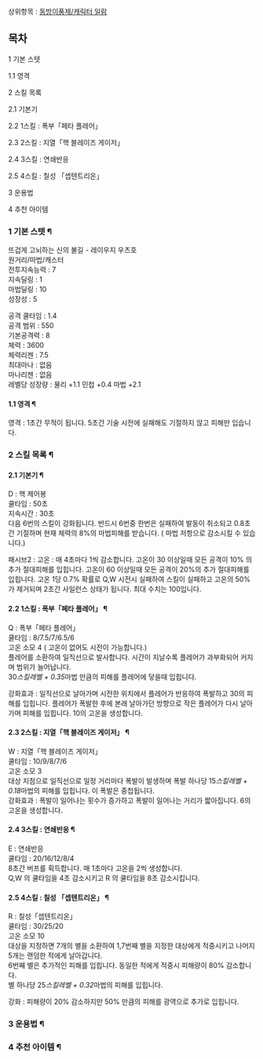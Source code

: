 상위항목 : [동방이풍제/캐릭터 일람](%EB%8F%99%EB%B0%A9%EC%9D%B4%ED%92%8D%EC%A0%9C/%EC%BA%90%EB%A6%AD%ED%84%B0%20%EC%9D%BC%EB%9E%8C.md)

## 목차

    

1 기본 스텟

    

1.1 영격

2 스킬 목록

    

2.1 기본기

2.2 1스킬 : 폭부「페타 플레어」

2.3 2스킬 : 지열「핵 블레이즈 게이저」

2.4 3스킬 : 연쇄반응

2.5 4스킬 : 칠성 「셉텐트리온」

3 운용법

4 추천 아이템

### 1 기본 스텟 ¶

뜨겁게 고뇌하는 신의 불길 - 레이우지 우츠호  
원거리/마법/캐스터  
전투지속능력 : 7  
지속딜링 : 1  
마법딜링 : 10  
성장성 : 5

  
  

공격 쿨타임 : 1.4  
공격 범위 : 550  
기본공격력 : 8  
체력 : 3600  
체력리젠 : 7.5  
최대마나 : 없음  
마나리젠 : 없음  
레벨당 성장량 : 물리 +1.1 민첩 +0.4 마법 +2.1

#### 1.1 영격 ¶

  
  

영격 : 1초간 무적이 됩니다. 5초간 기술 시전에 실패해도 기절하지 않고 피해만 입습니다.  

  
  

### 2 스킬 목록 ¶

  

#### 2.1 기본기 ¶

  
  
  

D : 핵 제어봉  
쿨타임 : 50초  
지속시간 : 30초  
다음 6번의 스킬이 강화됩니다. 반드시 6번중 한번은 실패하여 발동이 취소되고 0.8초간 기절하며 현재 체력의 8%의 마법피해를 받습니다.
( 마법 저항으로 감소시킬 수 있습니다.)

  
  

패시브2 : 고온 : 매 4초마다 1씩 감소합니다. 고온이 30 이상일때 모든 공격이 10% 의 추가 절대피해를 입힙니다. 고온이 60
이상일때 모든 공격이 20%의 추가 절대피해를 입힙니다. 고온 1당 0.7% 확률로 Q,W 시전시 실패하여 스킬이 실패하고 고온의 50%가
제거되며 2초간 사일런스 상태가 됩니다. 최대 수치는 100입니다.  

  

#### 2.2 1스킬 : 폭부「페타 플레어」 ¶

  
  
  

Q : 폭부「페타 플레어」  
쿨타임 : 8/7.5/7/6.5/6  
고온 소모 4 ( 고온이 없어도 시전이 가능합니다.)  
플레어를 소환하여 일직선으로 발사합니다. 시간이 지날수록 플레어가 과부화되어 커지며 범위가 늘어납니다.  
30*스킬레벨 + 0.35*마법 만큼의 피해를 플레어에 닿을때 입힙니다.

  
  

강화효과 : 일직선으로 날아가며 시전한 위치에서 플레어가 반응하여 폭발하고 30의 피해를 입힙니다. 플레어가 폭발한 후에 본래 날아가던
방향으로 작은 플레어가 다시 날아가며 피해를 입힙니다. 10의 고온을 생성합니다.  

  

#### 2.3 2스킬 : 지열「핵 블레이즈 게이저」 ¶

  
  
  

W : 지열「핵 블레이즈 게이저」  
쿨타임 : 10/9/8/7/6  
고온 소모 3  
대상 지점으로 일직선으로 일정 거리마다 폭발이 발생하며 폭발 하나당 15*스킬레벨 + 0.18*마법의 피해를 입힙니다. 이 폭발은
중첩됩니다.  
강화효과 : 폭발이 일어나는 횟수가 증가하고 폭발이 일어나는 거리가 짧아집니다. 6의 고온을 생성합니다.

  
  

#### 2.4 3스킬 : 연쇄반응 ¶

  
  
  

E : 연쇄반응  
쿨타임 : 20/16/12/8/4  
8초간 버프를 획득합니다. 매 1초마다 고온을 2씩 생성합니다.  
Q,W 의 쿨타임을 4초 감소시키고 R 의 쿨타임을 8초 감소시킵니다.

  
  

#### 2.5 4스킬 : 칠성 「셉텐트리온」 ¶

  
  
  

R : 칠성「셉텐트리온」  
쿨타임 : 30/25/20  
고온 소모 10  
대상을 지정하면 7개의 별을 소환하여 1,7번째 별을 지정한 대상에게 적중시키고 나머지 5개는 랜덤한 적에게 날아갑니다.  
6번째 별은 추가적인 피해를 입힙니다. 동일한 적에게 적중시 피해량이 80% 감소합니다.  
별 하나당 25*스킬레벨 + 0.32*마법의 피해를 입힙니다.

  
  

강화 : 피해량이 20% 감소하지만 50% 만큼의 피해를 광역으로 추가로 입힙니다.  

  

### 3 운용법 ¶

  

### 4 추천 아이템 ¶

